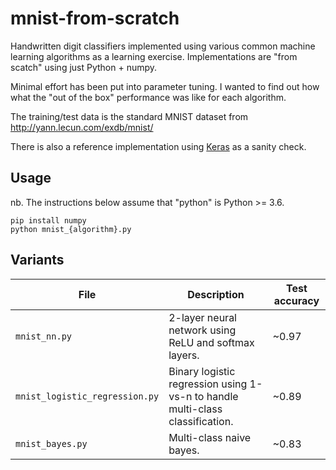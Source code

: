 # mnist-from-scratch

Handwritten digit classifiers implemented using various common machine
learning algorithms as a learning exercise. Implementations are "from scatch" using just Python + numpy.

Minimal effort has been put into parameter tuning. I wanted to find out how
what the "out of the box" performance was like for each algorithm.

The training/test data is the standard MNIST dataset from http://yann.lecun.com/exdb/mnist/

There is also a reference implementation using [Keras](https://keras.io) as a sanity check.

## Usage

nb. The instructions below assume that "python" is Python >= 3.6.

```
pip install numpy
python mnist_{algorithm}.py
```

## Variants

File | Description | Test accuracy
--- | --- | ---
`mnist_nn.py` | 2-layer neural network using ReLU and softmax layers. | ~0.97
`mnist_logistic_regression.py` | Binary logistic regression using 1-vs-n to handle multi-class classification. | ~0.89
`mnist_bayes.py` | Multi-class naive bayes. | ~0.83
